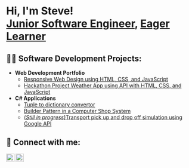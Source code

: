 

<h1>Hi, I'm Steve! <br/><a href="https://github.com/Steve-Lotter">Junior Software Engineer</a>, <a href="https://www.linkedin.com/in/stefann-lotter-7792b6290/">Eager Learner</a></h1>

<h2>👨‍💻 Software Development Projects:</h2>

- <b>Web Development Portfolio</b>
  - [Responsive Web Design using HTML, CSS, and JavaScript](https://github.com/Steve-Lotter/Responsive-Web-Design/blob/main/README.md)
  - [Hackathon Project Weather App using API with HTML, CSS, and JavaScript](https://github.com/Steve-Lotter/Responsive-Web-Design/blob/main/README.md)
- <b>C# Applications</b>
  - [Tuple to dictionary convertor](https://github.com/Steve-Lotter/Tuple-to-Dictionary-convertor-using-.dll)
  - [Builder Pattern in a Computer Shop System](https://github.com/Steve-Lotter/computer-shop-builder-pattern)
  - [(*Still in progress*)Transport pick up and drop off simulation using Google API](https://github.com/Steve-Lotter/computer-shop-builder-pattern)

<h2> 🤳 Connect with me:</h2>

[<img align="left" alt="Steve | LinkedIn" width="22px" src="https://cdn.jsdelivr.net/npm/simple-icons@v3/icons/linkedin.svg" />][linkedin]
[<img align="left" alt="Steve | GitHub" width="22px" src="https://cdn.jsdelivr.net/npm/simple-icons@v3/icons/github.svg" />][github]

<br/>

[linkedin]: https://www.instagram.com/stefann_lotter_4?igsh=cGRyYmp5emQ0NXZy
[github]: https://github.com/Steve-Lotter

<!--
**Steve/Lotter** is a ✨ special ✨ repository because its `README.md` (this file) appears on your GitHub profile.
-->

